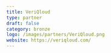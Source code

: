 ```yaml
---
title: VeriQloud
type: partner
draft: false
category: bronze
logo: /images/partners/VeriQloud.png
website: https://veriqloud.com/
---
```

